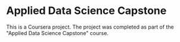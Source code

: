 # Applied Data Science Capstone
This is a Coursera project. The project was completed as part of the "Applied Data Science Capstone" course.
